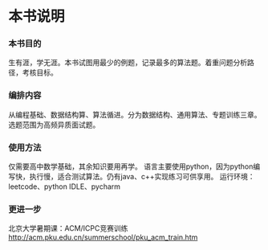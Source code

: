 # 本书说明
### 本书目的
生有涯，学无涯。本书试图用最少的例题，记录最多的算法题。着重问题分析路径，考核目标。
### 编排内容
从编程基础、数据结构算、算法循进。分为数据结构、通用算法、专题训练三章。选题范围为高频异质面试题。
### 使用方法
仅需要高中数学基础，其余知识要用再学。
语言主要使用python，因为python编写快，执行慢，适合测试算法。仍有java、c++实现练习可供享用。
运行环境：leetcode、python IDLE、pycharm

### 更进一步
北京大学暑期课：ACM/ICPC竞赛训练 
http://acm.pku.edu.cn/summerschool/pku_acm_train.htm


